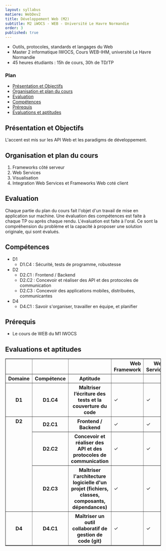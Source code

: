 ```yaml
---
layout: syllabus
matiere: WebDev2
title: Développement Web (M2)
subtitle: M2 iWOCS - WEB - Université Le Havre Normandie
order: 3
published: true
---
```


- Outils, protocoles, standards et langages du Web
- Master 2 informatique IWOCS, Cours WEB-IHM, université Le Havre Normandie
- 45 heures étudiants : 15h de cours, 30h de TD/TP


### Plan

- [Présentation et Objectifs](#présentation-et-objectifs)
- [Organisation et plan du cours](#organisation-et-plan-du-cours)
- [Evaluation](#evaluation)
- [Compétences](#compétences)
- [Prérequis](#prérequis)
- [Evaluations et aptitudes](#evaluations-et-aptitudes)

## Présentation et Objectifs

L'accent est mis sur les API Web et les paradigms de développement. 

## Organisation et plan du cours

1. Frameworks côté serveur
2. Web Services
3. Visualisation
4. Integration Web Services et Frameworks Web coté client

## Evaluation

Chaque partie du plan du cours fait l'objet d'un travail de mise en application sur machine. Une évaluation des compétences est faite à chaque TP ou après chaque rendu. L'évaluation est faite à l'oral. Ce sont la compréhension du problème et la capacité à proposer une solution originale, qui sont évalués.

## Compétences

- D1
  - D1.C4 : Sécurité, tests de programme, robustesse
- D2
  - D2.C1 : Frontend / Backend
  - D2.C2 : Concevoir et réaliser des API et des protocoles de communication
  - D2.C3 : Concevoir des applications mobiles, distribuées, communicantes 
- D4
  - D4.C1 : Savoir s'organiser, travailler en équipe, et planifier

## Prérequis

- Le cours de WEB du M1 IWOCS

## Evaluations et aptitudes

<table border="1" class="dataframe">
  <thead>
    <tr style="text-align: right;">
      <th></th>
      <th></th>
      <th></th>
      <th>Web Framework</th>
      <th>Web Service</th>
      <th>FullStack</th>
    </tr>
    <tr>
      <th>Domaine</th>
      <th>Compétence</th>
      <th>Aptitude</th>
      <th></th>
      <th></th>
      <th></th>
    </tr>
  </thead>
  <tbody>
    <tr>
      <th>D1</th>
      <th>D1.C4</th>
      <th>Maîtriser l’écriture des tests et la couverture du code</th>
      <td>✓</td>
      <td>✓</td>
      <td>✓</td>
    </tr>
    <tr>
      <th rowspan="3" valign="top">D2</th>
      <th>D2.C1</th>
      <th>Frontend / Backend</th>
      <td>✓</td>
      <td>✓</td>
      <td>✓</td>
    </tr>
    <tr>
      <th>D2.C2</th>
      <th>Concevoir et réaliser des API et des protocoles de communication</th>
      <td>✓</td>
      <td>✓</td>
      <td>✓</td>
    </tr>
    <tr>
      <th>D2.C3</th>
      <th>Maîtriser l'architecture logicielle d'un projet (fichiers, classes, composants, dépendances)</th>
      <td>✓</td>
      <td>✓</td>
      <td>✓</td>
    </tr>
    <tr>
      <th>D4</th>
      <th>D4.C1</th>
      <th>Maîtriser un outil collaboratif de gestion de code (git)</th>
      <td>✓</td>
      <td>✓</td>
      <td>✓</td>
    </tr>
  </tbody>
</table>
